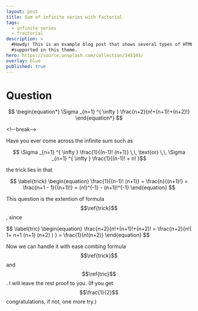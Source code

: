 ```yaml
---
layout: post
title: Sum of infinite series with factorial
tags:
  - infinite series
  - fractorial
description: >
  #Howdy! This is an example blog post that shows several types of HTML content
  #supported in this theme.
hero: https://source.unsplash.com/collection/145103/
overlay: blue
published: true
---
```


# Question

$$
\begin{equation*}
\Sigma _{n=1} ^{ \infty } \frac{n+2}{n!+(n+1)!+(n+2)!}
\end{equation*}
$$

<!–-break-–>

Have you ever come across the infinite sum such as  

$$ \Sigma _{n=1} ^{ \infty } \frac{1}{(n-1)! (n+1)} \,\, \text{or} \,\, \Sigma _{n=1} ^{ \infty } \frac{1}{(n-1)! + n! }$$

the trick lies in that  

$$
\label{trick}
\begin{equation} 
\frac{1}{(n-1)! (n+1)} = \frac{n}{(n+1)!} = \frac{n+1 - 1}{(n+1)!} = (n!)^{-1} - (n+1)!^{-1}
\end{equation}
$$

This question is the extention of formula $$\ref{trick}$$, since  

$$
\label{tric}
\begin{equation}
\frac{n+2}{n!+(n+1)!+(n+2)! = \frac{n+2}{n!( 1+ n+1 (n+1) (n+2) ) } = \frac{1}{n!(n+2)} 
\end{equation}
$$


Now we can handle it with ease combing formula $$\ref{trick}$$ and $$\ref{tric}$$. I will leave the rest 
proof to you. (If you get $$\frac{1}{2}$$ congratulations, if not, one more try.)
